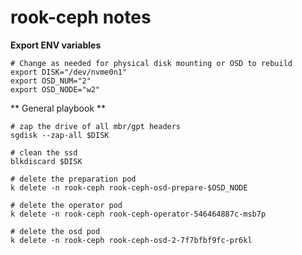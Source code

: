 # rook-ceph notes

**Export ENV variables**
    
    # Change as needed for physical disk mounting or OSD to rebuild
    export DISK="/dev/nvme0n1"
    export OSD_NUM="2"
    export OSD_NODE="w2"

** General playbook **

    # zap the drive of all mbr/gpt headers
    sgdisk --zap-all $DISK

    # clean the ssd
    blkdiscard $DISK

    # delete the preparation pod
    k delete -n rook-ceph rook-ceph-osd-prepare-$OSD_NODE

    # delete the operator pod
    k delete -n rook-ceph rook-ceph-operator-546464887c-msb7p

    # delete the osd pod 
    k delete -n rook-ceph rook-ceph-osd-2-7f7bfbf9fc-pr6kl
